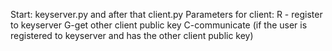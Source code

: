 Start: keyserver.py and after that client.py
Parameters for client: R - register to keyserver
G-get other client public key
C-communicate (if the user is registered to keyserver and has the other client public key)
